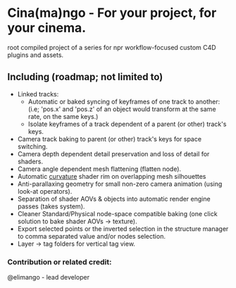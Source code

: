 # Cina(ma)ngo - For your project, for your cinema.
root compiled project of a series for npr workflow-focused custom C4D plugins and assets.

## Including (roadmap; not limited to)

- Linked tracks:
  - Automatic or baked syncing of keyframes of one track to another:
    (i.e; 'pos.x' and 'pos.z' of an object would transform at the same rate, on the same keys.)
  - Isolate keyframes of a track dependent of a parent (or other) track's keys.
- Camera track baking to parent (or other) track's keys for space switching.
- Camera depth dependent detail preservation and loss of detail for shaders.
- Camera angle dependent mesh flattening (flatten node).
- Automatic  <a href="https://elimango.github.io/studio/assetry/nodes/info/curvature">curvature</a> shader rim on overlapping mesh silhouettes
- Anti-parallaxing geometry for small non-zero camera animation (using look-at operators).
- Separation of shader AOVs & objects into automatic render engine passes (takes system).
- Cleaner Standard/Physical node-space compatible baking (one click solution to bake shader AOVs -> texture).
- Export selected points or the inverted selection in the structure manager to comma separated value and/or nodes selection.
- Layer -> tag folders for vertical tag view.

### Contribution or related credit:
@elimango - lead developer
